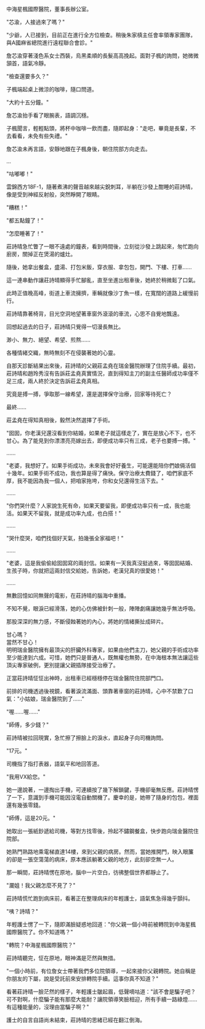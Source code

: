 中海星楓國際醫院，董事長辦公室。

"芯渝，人接過來了嗎？"

"少爺，人已接到，目前正在進行全方位檢查。稍後朱家槙主任會率領專家團隊，與A國麻省總院進行遠程聯合會診。"

詹芯渝穿著淺色系女士西裝，烏黑柔順的長髮高高挽起。面對子楓的詢問，她微微頷首，語氣冷靜。

"檢查還要多久？"

子楓端起桌上微涼的咖啡，隨口問道。

"大約十五分鐘。"

詹芯渝抬手看了眼腕表，語調沉穩。

子楓聞言，輕輕點頭，將杯中咖啡一飲而盡，隨即起身："走吧，畢竟是長輩，不去看看，未免有些失禮。"

詹芯渝未再言語，安靜地跟在子楓身後，朝住院部方向走去。

...

"咕嘟嘟！"

雲錦西方18F-1，隨著煮沸的聲音越來越尖銳刺耳，半躺在沙發上酣睡的莊詩晴，像是受到神經反射般，突然睜開了眼睛。

"糟糕！"

"都五點鐘了！"

"怎麼睡著了！"

莊詩晴急忙瞥了一眼不遠處的鐘表，看到時間後，立刻從沙發上跳起來，匆忙跑向廚房，關掉正在煲湯的爐灶。

隨後，她拿出餐盒，盛湯、打包米飯，穿衣服、拿包包，開門、下樓、打車……

這一連串動作讓莊詩晴顯得手忙腳亂，直至坐進出租車後，她終於稍微鬆了口氣。

此時正值晚高峰，街道上車流擁擠，車輛就像沙丁魚一樣，在寬闊的道路上緩慢前行。

莊詩晴靠著椅背，目光空洞地望著車窗外滾滾的車流，心思不自覺地飄遠。

回想起過去的日子，莊詩晴只覺得一切漫長無比。

渺小、無力、絕望、希望、煎熬……

各種情緒交織，無時無刻不在侵襲著她的心靈。

自那天診斷結果出來後，莊詩晴的父親莊孟堯在瑞金醫院辦理了住院手續。最初，莊詩晴和趙玲秀沒有告訴莊孟堯真實情況，直到得知主刀的副主任醫師成功率僅不足三成，兩人終於決定告訴莊孟堯真相。

究竟是搏一搏，爭取那一線希望，還是選擇保守治療，回家等待死亡？

最終……

莊孟堯在得知真相後，毅然決然選擇了手術。

"囡囡，你老漢兒還沒看到你結婚，如果老子就這樣走了，實在是放心不下，也不甘心。為了能見到你漂漂亮亮嫁出去，即便成功率只有三成，老子也要搏一搏。"

……

"老婆，我想好了。如果手術成功，未來我會好好養生，可能還能陪你們娘倆活個十幾年。如果手術不成功，我也算是得了痛快。保守治療太費錢了，咱們家底不厚，我不能因為我一個人，把咱家拖垮，你和女兒還得生活下去。"

……

"你們哭什麼？人家說生死有命，如果天要留我，即便成功率只有一成，我也能活。如果天不留我，就是成功率九成，也白搭！"

……

"哭什麼哭，咱們找個好天氣，拍幾張全家福吧！"

……

"老婆，這是我偷偷給囡囡寫的兩封信。如果有一天我真沒挺過來，等囡囡結婚、生孩子時，你就把這兩封信交給她，告訴她，老漢兒真的很愛她！"

……

無數回憶如同無聲的電影，在莊詩晴的腦海中重播。

不知不覺，眼淚已經滑落，她的心仿佛被針刺一般，陣陣劇痛讓她幾乎無法呼吸。

那股深深的無力感，不斷侵蝕著她的內心，將她的情緒撕扯成碎片。

甘心嗎？  
當然不甘心！  
明明瑞金醫院擁有最頂尖的肝臟外科專家，如果由他們主刀，她父親的手術成功率至少能達到六成。可惜，她們只是普通人，既無權也無勢，在中海根本無法讓這些頂尖專家破例，更別提讓父親插隊接受治療了。  

正當莊詩晴怔怔出神時，出租車已經穩穩停在瑞金醫院住院部門口。  

前排的司機透過後視鏡，看著淚流滿面、頭靠著車窗的莊詩晴，心中不禁歎了口氣："小姑娘，瑞金醫院到了……"  

"喔……喔……"  

"師傅，多少錢？"  

莊詩晴被拉回現實，急忙擦了擦臉上的淚水，直起身子向司機詢問。  

"17元。"  

司機指了指打表器，語氣平和地回答道。  

"我用VX給您。"  

她一邊說著，一邊掏出手機，可連續按了幾下解鎖鍵，手機卻毫無反應。莊詩晴愣了一下，意識到手機可能因沒電自動關機了。慶幸的是，她帶了隨身的包包，裡面還有幾張零錢。  

"師傅，這是20元。"  

她取出一張紙鈔遞給司機，等對方找零後，拎起不鏽鋼餐盒，快步跑向瑞金醫院住院部。  

她熟門熟路地乘電梯直達14樓，來到父親的病房。然而，當她推開門，映入眼簾的卻是一張空蕩蕩的病床，原本應該躺著父親的地方，此刻卻空無一人。  

那一瞬間，莊詩晴愣在原地，腦中一片空白，彷彿整個世界都靜止了。

"瀾姐！我父親怎麼不見了？"  

莊詩晴慌忙跑到病床前，看著正在整理病床的年輕護士，語氣焦急得幾乎顫抖。  

"咦？詩晴？"  

年輕護士愣了一下，隨即滿臉疑惑地回道："你父親一個小時前被轉院到中海星楓國際醫院了。你不知道嗎？"  

"轉院？中海星楓國際醫院？"  

莊詩晴聽完，怔在原地，眼神滿是茫然與無措。  

"一個小時前，有位詹女士帶著我們多位院領導，一起來接你父親轉院。她自稱是你朋友的下屬，說是受託前來安排轉院手續。這事你真不知道？"  

看著莊詩晴一臉茫然的樣子，年輕護士皺起眉，低聲嘀咕道："該不會是騙子吧？可不對啊，什麼騙子能有那麼大能耐？讓院領導笑臉相迎，所有手續一路綠燈……有這種能量的，沒理由當騙子啊？"  

護士的自言自語尚未結束，莊詩晴的思緒已經在翻江倒海。  